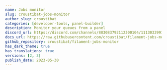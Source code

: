 ```yaml
---
name: Jobs monitor
slug: croustibat-jobs-monitor
author_slug: croustibat
categories: [developer-tools, panel-builder]
description: Monitor your queues from a panel
discord_url: https://discord.com/channels/883083792112300104/1113032991845912646
docs_url: https://raw.githubusercontent.com/croustibat/filament-jobs-monitor/main/README.md
github_repository: croustibat/filament-jobs-monitor
has_dark_theme: true
has_translations: true
versions: [2, 3]
publish_date: 2023-05-30
---
```


